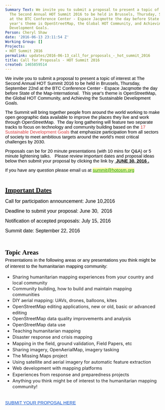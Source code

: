 ```yaml
---
Summary Text: We invite you to submit a proposal to present a topic of interest at
  The Second Annual HOT Summit 2016 to be held in Brussels, Thursday, September 22nd
  at the BTC Conference Center - Espace Jacqmotte the day before State of the Map-International.  This
  year's theme is OpenStreetMap, the Global HOT Community, and Achieving the Sustainable
  Development Goals.
Person: Cheryl Shaw
date: '2016-06-13 23:11:54 Z'
Working Group: []
Projects:
- HOT Summit 2016
permalink: updates/2016-06-13_call_for_proposals_-_hot_summit_2016
title: Call for Proposals - HOT Summit 2016
created: 1465859514
---
```

<p><strong style="font-weight: normal;"><span style="color: #000000; font-family: Arial; font-size: 14.66px; font-style: normal; font-variant: normal; font-weight: 400; text-decoration: none; vertical-align: baseline; background-color: transparent;">We invite you to submit a proposal to present a topic of interest&nbsp;at The Second Annual HOT Summit 2016&nbsp;to be held in Brussels, Thursday, September 22nd at the BTC Conference Center - Espace Jacqmotte the day before State of the Map-International. &nbsp;This year's </span></strong><strong style="font-weight: normal;"><span style="color: #000000; font-family: Arial; font-size: 14.66px; font-style: normal; font-variant: normal; font-weight: 400; text-decoration: none; vertical-align: baseline; background-color: transparent;">theme is OpenStreetMap, the Global HOT Community, and Achieving the Sustainable Development Goals.</span></strong></p><p><span style="color: #000000; font-family: Arial; font-size: 14.66px; font-style: normal; font-variant: normal; font-weight: 400; text-decoration: none; vertical-align: baseline; background-color: transparent;">The Summit will bring together people from around the world working to make open geographic data available to improve the places they live and work through OpenStreetMap. &nbsp;The day long gathering will feature two separate tracks to focus on technology and community building based on the </span><a style="text-decoration: none;" href="https://sustainabledevelopment.un.org/?menu=1300"><span style="color: #d73f3f; font-family: Arial; font-size: 14.66px; font-style: normal; font-variant: normal; font-weight: 400; text-decoration: none; vertical-align: baseline; background-color: transparent;">17 Sustainable Development Goals</span></a><span style="color: #000000; font-family: Arial; font-size: 14.66px; font-style: normal; font-variant: normal; font-weight: 400; text-decoration: none; vertical-align: baseline; background-color: transparent;"> that emphasize participation from all sectors of society to meet ambitious targets around the world’s most critical challenges by 2030.</span></p><p><span style="color: #000000; font-family: Arial; font-size: 14.66px; font-style: normal; font-variant: normal; font-weight: 400; text-decoration: none; vertical-align: baseline; background-color: transparent;">Proposals can be for 20 minute presentations (with 10 mins for Q&amp;A) or 5 minute lightening talks. &nbsp;&nbsp;Please review important dates and proposal ideas below then submit your proposal by clicking&nbsp;the link&nbsp;by&nbsp;</span><span style="color: #000000; font-family: Arial; font-size: 14.66px; font-style: normal; font-variant: normal; font-weight: bold; text-decoration: underline; vertical-align: baseline; background-color: transparent;">&nbsp;JUNE 30, 2016&nbsp;.</span></p><p><span style="color: #000000; font-family: Arial; font-size: 14.66px; font-style: normal; font-variant: normal; font-weight: 400; text-decoration: none; vertical-align: baseline; background-color: transparent;">If you have any question please email us at <a class="linkification-ext" style="color: #009900; background-color: #fff9ab;" title="Linkification: mailto:summit@hotosm.org" href="mailto:summit@hotosm.org">summit@hotosm.org</a></span></p><p>&nbsp;</p><p><span style="text-decoration: underline;"><strong><span style="color: #000000; font-family: 'Trebuchet MS'; font-size: 21.33px; font-style: normal; font-variant: normal; text-decoration: underline; vertical-align: baseline; background-color: transparent;">Important Dates</span></strong></span></p><p><span style="color: #000000; font-family: Arial; font-size: 16px; font-style: normal; font-variant: normal; font-weight: 400; text-decoration: none; vertical-align: baseline; background-color: transparent;">Call for participation announcement: June 10,2016</span></p><p><span style="color: #000000; font-family: Arial; font-size: 16px; font-style: normal; font-variant: normal; font-weight: 400; text-decoration: none; vertical-align: baseline; background-color: transparent;">Deadline to submit your proposal: June 30, &nbsp;2016</span></p><p><span style="color: #000000; font-family: Arial; font-size: 16px; font-style: normal; font-variant: normal; font-weight: 400; text-decoration: none; vertical-align: baseline; background-color: transparent;">Notification of accepted proposals: July 15, 2016</span></p><p><span style="color: #000000; font-family: Arial; font-size: 16px; font-style: normal; font-variant: normal; font-weight: 400; text-decoration: none; vertical-align: baseline; background-color: transparent;">Summit date: September 22, 2016</span></p><p style="text-align: center; line-height: 1.38; margin-top: 0pt; margin-bottom: 0pt;" dir="ltr">&nbsp;</p><h1 style="line-height: 1.38; margin-top: 10pt; margin-bottom: 0pt;" dir="ltr"><strong><span style="color: #000000; font-family: 'Trebuchet MS'; font-size: 21.33px; font-style: normal; font-variant: normal; text-decoration: none; vertical-align: baseline; background-color: transparent;">Topic&nbsp;Areas</span></strong></h1><p style="line-height: 1.38; margin-top: 0pt; margin-bottom: 0pt;" dir="ltr"><span style="color: #000000; font-family: Arial; font-size: 14.66px; font-style: normal; font-variant: normal; font-weight: 400; text-decoration: none; vertical-align: baseline; background-color: transparent;">Presentations in the following areas or any presentations you think might be of interest to the humanitarian mapping community:</span></p><ul><li><span style="font-size: 14.66px; line-height: 20.2308px; background-color: transparent;">Sharing humanitarian mapping experiences from your country and local community</span></li><li><span style="font-size: 14.66px; line-height: 20.2308px; background-color: transparent;">Community building, how to build and maintain mapping communities</span></li><li><span style="font-size: 14.66px; line-height: 20.2308px; background-color: transparent;">DIY aerial mapping: UAVs, drones, balloons, kites</span></li><li><span style="font-size: 14.66px; line-height: 20.2308px; background-color: transparent;">OpenStreetMap editing applications, new or old, basic or advanced editing</span></li><li><span style="font-size: 14.66px; line-height: 20.2308px; background-color: transparent;">OpenStreetMap data quality improvements and analysis</span></li><li><span style="font-size: 14.66px; line-height: 20.2308px; background-color: transparent;">OpenStreetMap data use</span></li><li><span style="font-size: 14.66px; line-height: 20.2308px; background-color: transparent;">Teaching humanitarian mapping</span></li><li><span style="font-size: 14.66px; line-height: 20.2308px; background-color: transparent;">Disaster response and crisis mapping</span></li><li><span style="font-size: 14.66px; line-height: 20.2308px; background-color: transparent;">Mapping in the field, ground validation, Field Papers, etc</span></li><li><span style="font-size: 14.66px; line-height: 20.2308px; background-color: transparent;"><span style="font-size: 14.66px; line-height: 20.2308px; background-color: transparent;">Sharing imagery, OpenAerialMap, imagery tasking</span></span></li><li><span style="font-size: 14.66px; line-height: 20.2308px; background-color: transparent;">The Missing Maps project</span></li><li><span style="font-size: 14.66px; line-height: 20.2308px; background-color: transparent;">Using satellite and aerial imagery for automatic feature extraction</span></li><li><span style="font-size: 14.66px; line-height: 20.2308px; background-color: transparent;">Web development with mapping platforms</span></li><li><span style="font-size: 14.66px; line-height: 20.2308px; background-color: transparent;">Experiences from response and preparedness projects</span></li><li><span style="font-size: 14.66px; line-height: 20.2308px; background-color: transparent;">Anything you think might be of interest to the humanitarian mapping community!</span></li></ul><p style="line-height: 1.38; margin-top: 0pt; margin-bottom: 0pt;" dir="ltr"><strong style="font-weight: normal;"><br><a href="https://docs.google.com/forms/d/18vYSoM4g5AmwKpXeQ0gTCazEpHFn5jqvZDFA8feMncg/viewform?c=0&amp;w=1"><span style="color: #1155cc; font-family: Arial; font-size: 14.66px; font-style: normal; font-variant: normal; font-weight: 400; text-decoration: underline; vertical-align: baseline; background-color: transparent;">SUBMIT YOUR PROPOSAL HERE</span></a><br></strong>&nbsp;</p>
